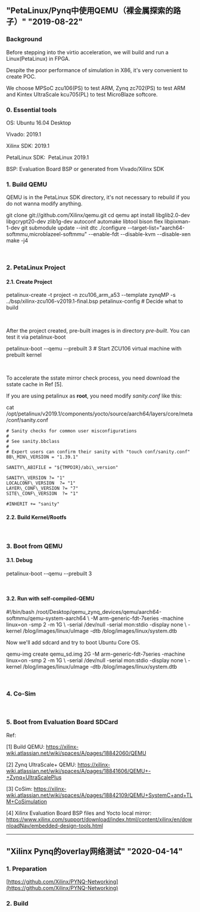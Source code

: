 ## "PetaLinux/Pynq中使用QEMU（裸金属探索的路子）" "2019-08-22"

### Background

Before stepping into the virtio acceleration, we will build and run a Linux(PetaLinux) in FPGA.

Despite the poor performance of simulation in X86, it's very convenient to create POC.

We choose MPSoC zcu106(PS) to test ARM, Zynq zc702(PS) to test ARM and Kintex UltraScale kcu705(PL) to test MicroBlaze softcore.

### 0. Essential tools

OS: Ubuntu 16.04 Desktop

Vivado: 2019.1

Xilinx SDK: 2019.1

PetalLinux SDK:  PetaLinux 2019.1

BSP: Evaluation Board BSP or generated from Vivado/Xilinx SDK

### 1. Build QEMU

QEMU is in the PetaLinux SDK directory, it's not necessary to rebuild if you do not wanna modify anything.

git clone git://github.com/Xilinx/qemu.git
cd qemu
apt install libglib2.0-dev libgcrypt20-dev zlib1g-dev autoconf automake libtool bison flex libpixman-1-dev
git submodule update --init dtc
./configure --target-list="aarch64-softmmu,microblazeel-softmmu" --enable-fdt --disable-kvm --disable-xen
make -j4

 

### 2. PetaLinux Project

#### 2.1. Create Project

petalinux-create -t project -n zcu106\_arm\_a53 --template zynqMP -s ../bsp/xilinx-zcu106-v2019.1-final.bsp
petalinux-config # Decide what to build

 

After the project created, pre-built images is in directory _pre-built_. You can test it via petalinux-boot

petalinux-boot --qemu --prebuilt 3 # Start ZCU106 virtual machine with prebuilt kernel

 

To accelerate the sstate mirror check process, you need download the sstate cache in Ref [5].

If you are using petalinux as **root**, you need modify _sanity.conf_ like this:

cat /opt/petalinux/v2019.1/components/yocto/source/aarch64/layers/core/meta/conf/sanity.conf

```
# Sanity checks for common user misconfigurations
#
# See sanity.bbclass
#
# Expert users can confirm their sanity with "touch conf/sanity.conf"
BB\_MIN\_VERSION = "1.39.1"

SANITY\_ABIFILE = "${TMPDIR}/abi\_version"

SANITY\_VERSION ?= "1"
LOCALCONF\_VERSION  ?= "1"
LAYER\_CONF\_VERSION ?= "7"
SITE\_CONF\_VERSION  ?= "1"

#INHERIT += "sanity"
```

#### 2.2. Build Kernel/Rootfs

 

### 3. Boot from QEMU

#### 3.1. Debug

petalinux-boot --qemu --prebuilt 3

 

#### 3.2. Run with self-compiled-QEMU

#!/bin/bash
/root/Desktop/qemu\_zynq\_devices/qemu/aarch64-softmmu/qemu-system-aarch64 \\
-M arm-generic-fdt-7series -machine linux=on -smp 2 -m 1G \\
-serial /dev/null -serial mon:stdio -display none \\
-kernel /blog/images/linux/uImage -dtb /blog/images/linux/system.dtb

Now we'll add sdcard and try to boot Ubuntu Core OS.

qemu-img create qemu\_sd.img 2G
-M arm-generic-fdt-7series -machine linux=on -smp 2 -m 1G \\
-serial /dev/null -serial mon:stdio -display none \\
-kernel /blog/images/linux/uImage -dtb /blog/images/linux/system.dtb

 

### 4. Co-Sim

 

### 5. Boot from Evaluation Board SDCard

Ref:

[1] Build QEMU: https://xilinx-wiki.atlassian.net/wiki/spaces/A/pages/18842060/QEMU

[2] Zynq UltraScale+ QEMU: https://xilinx-wiki.atlassian.net/wiki/spaces/A/pages/18841606/QEMU+-+Zynq+UltraScalePlus

[3] CoSim: https://xilinx-wiki.atlassian.net/wiki/spaces/A/pages/18842109/QEMU+SystemC+and+TLM+CoSimulation

[4] Xilinx Evaluation Board BSP files and Yocto local mirror: https://www.xilinx.com/support/download/index.html/content/xilinx/en/downloadNav/embedded-design-tools.html

---

## "Xilinx Pynq的overlay网络测试" "2020-04-14"

### 1. Preparation

[https://github.com/Xilinx/PYNQ-Networking](https://github.com/Xilinx/PYNQ-Networking)

### 2. Build
